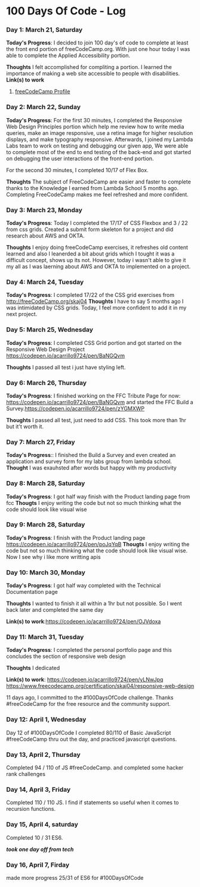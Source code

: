 # 100 Days Of Code - Log

### Day 1: March 21, Saturday

**Today's Progress**: I decided to join 100 day's of code to complete at least the front end portion of freeCodeCamp.org. With just one hour today I was able to complete the Applied Accessibility portion.

**Thoughts** I felt accomplished for compliting a portion. I learned the importance of making a web site accessible to people with disabilities.
**Link(s) to work**
1. [freeCodeCamp Profile ](https://www.freecodecamp.org/fccdafd256d-4d69-43ca-9cd8-546d519152cb)

### Day 2: March 22, Sunday

**Today's Progress**: For the first 30 minutes, I completed the Responsive Web Design Principles portion which help me review how to write media queries, make an image responsive, use a retina image for higher resolution displays, and make typography responsive. Afterwards, I joined my Lambda Labs team to work on testing and debugging our given app, We were able to complete most of the end to end testing of the back-end and got started on debugging the user interactions of the front-end portion.

For the second 30 minutes, I completed 10/17 of Flex Box.

**Thoughts** The subject of FreeCodeCamp are easier and faster to complete thanks to the Knowledge I earned from Lambda School 5 months ago. Completing FreeCodeCamp makes me feel refreshed and more confident.

### Day 3: March 23, Monday

**Today's Progress**: Today I completed the 17/17 of CSS Flexbox and 3 / 22 from css grids. Created a submit form skeleton for a project and did research about AWS and OKTA.

**Thoughts** I enjoy doing freeCodeCamp exercises, it refreshes old content learned and also I leanerded a bit about grids which I tought it was a difficult concept, shows up its not. However, today i wasn't able to give it my all as I was laerning about AWS and OKTA to implemented on a project.

### Day 4: March 24, Tuesday

**Today's Progress**: I completed 17/22 of the CSS grid exercises from http://freeCodeCamp.org/skaj04 
**Thoughts** I have to say 5 months ago I was intimidated by CSS grids. Today, I feel more confident to add it in my next project.

### Day 5: March 25, Wednesday

**Today's Progress**: I completed CSS Grid portion and got started on the Responsive Web Design Project https://codepen.io/acarrillo9724/pen/BaNGQvm

**Thoughts** I passed all test i just have styling left.

### Day 6: March 26, Thursday

**Today's Progress**: I finished working on the FFC Tribute Page for now: https://codepen.io/acarrillo9724/pen/BaNGQvm and started the FFC Build a Survey.https://codepen.io/acarrillo9724/pen/zYGMXWP

**Thoughts** 
 I passed all test, just need to add CSS. This took more than 1hr but it't worth it. 

### Day 7: March 27, Friday

**Today's Progress**:: I finished the Build a Survey and even created an application and survey form for my labs group from lambda school.
**Thought**
I was exauhsted after words but happy with my productivity

### Day 8: March 28, Saturday

**Today's Progress**: I got half way finish with the Product landing page from fcc
**Thougts**
I enjoy writing the code but not so much thinking what the code should look like visual wise

### Day 9: March 28, Saturday

**Today's Progress**: I finish with the Product landing page https://codepen.io/acarrillo9724/pen/poJqYqB 
**Thougts**
I enjoy writing the code but not so much thinking what the code should look like visual wise. Now I see why i like more writting apis

### Day 10: March 30, Monday

**Today's Progress**: I got half way completed with the Technical Documentation page 

**Thoughts** I wanted to finish it all within a 1hr but not possible. So I went back later and completed the same  day

**Link(s) to work**:https://codepen.io/acarrillo9724/pen/OJVdoxa

### Day 11: March 31, Tuesday

**Today's Progress**: I completed the personal portfolio page and this concludes the section of responsive web design  

**Thoughts** I dedicated 

**Link(s) to work**:  https://codepen.io/acarrillo9724/pen/yLNwJpq
https://www.freecodecamp.org/certification/skaj04/responsive-web-design

11 days ago, I committed to the #100DaysOfCode challenge. Thanks #freeCodeCamp for the free resource and the community support.  

### Day 12: April 1, Wednesday
Day 12 of #100DaysOfCode I completed 80/110 of Basic JavaScript #freeCodeCamp  thru out the day, and practiced javascript questions.

### Day 13, April 2, Thursday
Completed 94 / 110 of JS #freeCodeCamp. and completed some hacker rank challenges

### Day 14, April 3, Friday
Completed 110 / 110 JS. I find if statements so useful when it comes to recursion functions.

### Day 15, April 4, saturday
Completed 10 / 31 ES6. 

***took one day off from tech***
### Day 16, April 7, Firday
made more progress 25/31 of ES6 for #100DaysOfCode 

